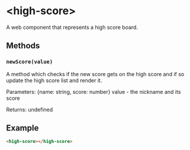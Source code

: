# &lt;high-score&gt;
A web component that represents a high score board.

## Methods

### `newScore(value)`
A method which checks if the new score gets on the high score and if so update the high score list and render it.

Parameters: {name: string, score: number} value - the nickname and its score

Returns: undefined

## Example

```html
<high-score></high-score>
```